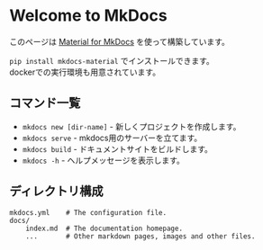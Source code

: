 # Welcome to MkDocs

このページは [Material for MkDocs](https://squidfunk.github.io/mkdocs-material/) を使って構築しています。

`pip install mkdocs-material` でインストールできます。  
dockerでの実行環境も用意されています。

## コマンド一覧

* `mkdocs new [dir-name]` - 新しくプロジェクトを作成します。
* `mkdocs serve` - mkdocs用のサーバーを立てます。
* `mkdocs build` - ドキュメントサイトをビルドします。
* `mkdocs -h` - ヘルプメッセージを表示します。

## ディレクトリ構成

    mkdocs.yml    # The configuration file.
    docs/
        index.md  # The documentation homepage.
        ...       # Other markdown pages, images and other files.
